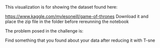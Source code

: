 This visualization is for showing the dataset found here:

https://www.kaggle.com/mylesoneill/game-of-thrones
Download it and place the zip file in the folder before rereunning the notebook

The problem posed in the challenge is:

Find something that you found about your data after reducing it with T-sne
